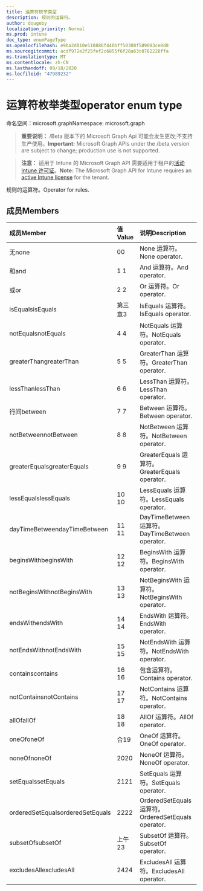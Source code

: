 ```yaml
---
title: 运算符枚举类型
description: 规则的运算符。
author: dougeby
localization_priority: Normal
ms.prod: intune
doc_type: enumPageType
ms.openlocfilehash: e9ba2d810e510886f440bff50308f589083ce0d8
ms.sourcegitcommit: acdf972e2f25fef2c6855f6f28a63c0762228ffa
ms.translationtype: MT
ms.contentlocale: zh-CN
ms.lasthandoff: 09/18/2020
ms.locfileid: "47989232"
---
```

# <a name="operator-enum-type"></a><span data-ttu-id="f6290-103">运算符枚举类型</span><span class="sxs-lookup"><span data-stu-id="f6290-103">operator enum type</span></span>

<span data-ttu-id="f6290-104">命名空间：microsoft.graph</span><span class="sxs-lookup"><span data-stu-id="f6290-104">Namespace: microsoft.graph</span></span>

> <span data-ttu-id="f6290-105">**重要说明：** /Beta 版本下的 Microsoft Graph Api 可能会发生更改;不支持生产使用。</span><span class="sxs-lookup"><span data-stu-id="f6290-105">**Important:** Microsoft Graph APIs under the /beta version are subject to change; production use is not supported.</span></span>

> <span data-ttu-id="f6290-106">**注意：** 适用于 Intune 的 Microsoft Graph API 需要适用于租户的[活动 Intune 许可证](https://go.microsoft.com/fwlink/?linkid=839381)。</span><span class="sxs-lookup"><span data-stu-id="f6290-106">**Note:** The Microsoft Graph API for Intune requires an [active Intune license](https://go.microsoft.com/fwlink/?linkid=839381) for the tenant.</span></span>

<span data-ttu-id="f6290-107">规则的运算符。</span><span class="sxs-lookup"><span data-stu-id="f6290-107">Operator for rules.</span></span>

## <a name="members"></a><span data-ttu-id="f6290-108">成员</span><span class="sxs-lookup"><span data-stu-id="f6290-108">Members</span></span>
|<span data-ttu-id="f6290-109">成员</span><span class="sxs-lookup"><span data-stu-id="f6290-109">Member</span></span>|<span data-ttu-id="f6290-110">值</span><span class="sxs-lookup"><span data-stu-id="f6290-110">Value</span></span>|<span data-ttu-id="f6290-111">说明</span><span class="sxs-lookup"><span data-stu-id="f6290-111">Description</span></span>|
|:---|:---|:---|
|<span data-ttu-id="f6290-112">无</span><span class="sxs-lookup"><span data-stu-id="f6290-112">none</span></span>|<span data-ttu-id="f6290-113">0</span><span class="sxs-lookup"><span data-stu-id="f6290-113">0</span></span>|<span data-ttu-id="f6290-114">None 运算符。</span><span class="sxs-lookup"><span data-stu-id="f6290-114">None operator.</span></span>|
|<span data-ttu-id="f6290-115">和</span><span class="sxs-lookup"><span data-stu-id="f6290-115">and</span></span>|<span data-ttu-id="f6290-116">1 </span><span class="sxs-lookup"><span data-stu-id="f6290-116">1</span></span>|<span data-ttu-id="f6290-117">And 运算符。</span><span class="sxs-lookup"><span data-stu-id="f6290-117">And operator.</span></span>|
|<span data-ttu-id="f6290-118">或</span><span class="sxs-lookup"><span data-stu-id="f6290-118">or</span></span>|<span data-ttu-id="f6290-119">2 </span><span class="sxs-lookup"><span data-stu-id="f6290-119">2</span></span>|<span data-ttu-id="f6290-120">Or 运算符。</span><span class="sxs-lookup"><span data-stu-id="f6290-120">Or operator.</span></span>|
|<span data-ttu-id="f6290-121">isEquals</span><span class="sxs-lookup"><span data-stu-id="f6290-121">isEquals</span></span>|<span data-ttu-id="f6290-122">第三章</span><span class="sxs-lookup"><span data-stu-id="f6290-122">3</span></span>|<span data-ttu-id="f6290-123">IsEquals 运算符。</span><span class="sxs-lookup"><span data-stu-id="f6290-123">IsEquals operator.</span></span>|
|<span data-ttu-id="f6290-124">notEquals</span><span class="sxs-lookup"><span data-stu-id="f6290-124">notEquals</span></span>|<span data-ttu-id="f6290-125">4 </span><span class="sxs-lookup"><span data-stu-id="f6290-125">4</span></span>|<span data-ttu-id="f6290-126">NotEquals 运算符。</span><span class="sxs-lookup"><span data-stu-id="f6290-126">NotEquals operator.</span></span>|
|<span data-ttu-id="f6290-127">greaterThan</span><span class="sxs-lookup"><span data-stu-id="f6290-127">greaterThan</span></span>|<span data-ttu-id="f6290-128">5 </span><span class="sxs-lookup"><span data-stu-id="f6290-128">5</span></span>|<span data-ttu-id="f6290-129">GreaterThan 运算符。</span><span class="sxs-lookup"><span data-stu-id="f6290-129">GreaterThan operator.</span></span>|
|<span data-ttu-id="f6290-130">lessThan</span><span class="sxs-lookup"><span data-stu-id="f6290-130">lessThan</span></span>|<span data-ttu-id="f6290-131">6 </span><span class="sxs-lookup"><span data-stu-id="f6290-131">6</span></span>|<span data-ttu-id="f6290-132">LessThan 运算符。</span><span class="sxs-lookup"><span data-stu-id="f6290-132">LessThan operator.</span></span>|
|<span data-ttu-id="f6290-133">行间</span><span class="sxs-lookup"><span data-stu-id="f6290-133">between</span></span>|<span data-ttu-id="f6290-134">7 </span><span class="sxs-lookup"><span data-stu-id="f6290-134">7</span></span>|<span data-ttu-id="f6290-135">Between 运算符。</span><span class="sxs-lookup"><span data-stu-id="f6290-135">Between operator.</span></span>|
|<span data-ttu-id="f6290-136">notBetween</span><span class="sxs-lookup"><span data-stu-id="f6290-136">notBetween</span></span>|<span data-ttu-id="f6290-137">8 </span><span class="sxs-lookup"><span data-stu-id="f6290-137">8</span></span>|<span data-ttu-id="f6290-138">NotBetween 运算符。</span><span class="sxs-lookup"><span data-stu-id="f6290-138">NotBetween operator.</span></span>|
|<span data-ttu-id="f6290-139">greaterEquals</span><span class="sxs-lookup"><span data-stu-id="f6290-139">greaterEquals</span></span>|<span data-ttu-id="f6290-140">9 </span><span class="sxs-lookup"><span data-stu-id="f6290-140">9</span></span>|<span data-ttu-id="f6290-141">GreaterEquals 运算符。</span><span class="sxs-lookup"><span data-stu-id="f6290-141">GreaterEquals operator.</span></span>|
|<span data-ttu-id="f6290-142">lessEquals</span><span class="sxs-lookup"><span data-stu-id="f6290-142">lessEquals</span></span>|<span data-ttu-id="f6290-143">10 </span><span class="sxs-lookup"><span data-stu-id="f6290-143">10</span></span>|<span data-ttu-id="f6290-144">LessEquals 运算符。</span><span class="sxs-lookup"><span data-stu-id="f6290-144">LessEquals operator.</span></span>|
|<span data-ttu-id="f6290-145">dayTimeBetween</span><span class="sxs-lookup"><span data-stu-id="f6290-145">dayTimeBetween</span></span>|<span data-ttu-id="f6290-146">11 </span><span class="sxs-lookup"><span data-stu-id="f6290-146">11</span></span>|<span data-ttu-id="f6290-147">DayTimeBetween 运算符。</span><span class="sxs-lookup"><span data-stu-id="f6290-147">DayTimeBetween operator.</span></span>|
|<span data-ttu-id="f6290-148">beginsWith</span><span class="sxs-lookup"><span data-stu-id="f6290-148">beginsWith</span></span>|<span data-ttu-id="f6290-149">12 </span><span class="sxs-lookup"><span data-stu-id="f6290-149">12</span></span>|<span data-ttu-id="f6290-150">BeginsWith 运算符。</span><span class="sxs-lookup"><span data-stu-id="f6290-150">BeginsWith operator.</span></span>|
|<span data-ttu-id="f6290-151">notBeginsWith</span><span class="sxs-lookup"><span data-stu-id="f6290-151">notBeginsWith</span></span>|<span data-ttu-id="f6290-152">13 </span><span class="sxs-lookup"><span data-stu-id="f6290-152">13</span></span>|<span data-ttu-id="f6290-153">NotBeginsWith 运算符。</span><span class="sxs-lookup"><span data-stu-id="f6290-153">NotBeginsWith operator.</span></span>|
|<span data-ttu-id="f6290-154">endsWith</span><span class="sxs-lookup"><span data-stu-id="f6290-154">endsWith</span></span>|<span data-ttu-id="f6290-155">14 </span><span class="sxs-lookup"><span data-stu-id="f6290-155">14</span></span>|<span data-ttu-id="f6290-156">EndsWith 运算符。</span><span class="sxs-lookup"><span data-stu-id="f6290-156">EndsWith operator.</span></span>|
|<span data-ttu-id="f6290-157">notEndsWith</span><span class="sxs-lookup"><span data-stu-id="f6290-157">notEndsWith</span></span>|<span data-ttu-id="f6290-158">15 </span><span class="sxs-lookup"><span data-stu-id="f6290-158">15</span></span>|<span data-ttu-id="f6290-159">NotEndsWith 运算符。</span><span class="sxs-lookup"><span data-stu-id="f6290-159">NotEndsWith operator.</span></span>|
|<span data-ttu-id="f6290-160">contains</span><span class="sxs-lookup"><span data-stu-id="f6290-160">contains</span></span>|<span data-ttu-id="f6290-161">16 </span><span class="sxs-lookup"><span data-stu-id="f6290-161">16</span></span>|<span data-ttu-id="f6290-162">包含运算符。</span><span class="sxs-lookup"><span data-stu-id="f6290-162">Contains operator.</span></span>|
|<span data-ttu-id="f6290-163">notContains</span><span class="sxs-lookup"><span data-stu-id="f6290-163">notContains</span></span>|<span data-ttu-id="f6290-164">17 </span><span class="sxs-lookup"><span data-stu-id="f6290-164">17</span></span>|<span data-ttu-id="f6290-165">NotContains 运算符。</span><span class="sxs-lookup"><span data-stu-id="f6290-165">NotContains operator.</span></span>|
|<span data-ttu-id="f6290-166">allOf</span><span class="sxs-lookup"><span data-stu-id="f6290-166">allOf</span></span>|<span data-ttu-id="f6290-167">18 </span><span class="sxs-lookup"><span data-stu-id="f6290-167">18</span></span>|<span data-ttu-id="f6290-168">AllOf 运算符。</span><span class="sxs-lookup"><span data-stu-id="f6290-168">AllOf operator.</span></span>|
|<span data-ttu-id="f6290-169">oneOf</span><span class="sxs-lookup"><span data-stu-id="f6290-169">oneOf</span></span>|<span data-ttu-id="f6290-170">合</span><span class="sxs-lookup"><span data-stu-id="f6290-170">19</span></span>|<span data-ttu-id="f6290-171">OneOf 运算符。</span><span class="sxs-lookup"><span data-stu-id="f6290-171">OneOf operator.</span></span>|
|<span data-ttu-id="f6290-172">noneOf</span><span class="sxs-lookup"><span data-stu-id="f6290-172">noneOf</span></span>|<span data-ttu-id="f6290-173">20</span><span class="sxs-lookup"><span data-stu-id="f6290-173">20</span></span>|<span data-ttu-id="f6290-174">NoneOf 运算符。</span><span class="sxs-lookup"><span data-stu-id="f6290-174">NoneOf operator.</span></span>|
|<span data-ttu-id="f6290-175">setEquals</span><span class="sxs-lookup"><span data-stu-id="f6290-175">setEquals</span></span>|<span data-ttu-id="f6290-176"> 21</span><span class="sxs-lookup"><span data-stu-id="f6290-176">21</span></span>|<span data-ttu-id="f6290-177">SetEquals 运算符。</span><span class="sxs-lookup"><span data-stu-id="f6290-177">SetEquals operator.</span></span>|
|<span data-ttu-id="f6290-178">orderedSetEquals</span><span class="sxs-lookup"><span data-stu-id="f6290-178">orderedSetEquals</span></span>|<span data-ttu-id="f6290-179">22</span><span class="sxs-lookup"><span data-stu-id="f6290-179">22</span></span>|<span data-ttu-id="f6290-180">OrderedSetEquals 运算符。</span><span class="sxs-lookup"><span data-stu-id="f6290-180">OrderedSetEquals operator.</span></span>|
|<span data-ttu-id="f6290-181">subsetOf</span><span class="sxs-lookup"><span data-stu-id="f6290-181">subsetOf</span></span>|<span data-ttu-id="f6290-182">上午</span><span class="sxs-lookup"><span data-stu-id="f6290-182">23</span></span>|<span data-ttu-id="f6290-183">SubsetOf 运算符。</span><span class="sxs-lookup"><span data-stu-id="f6290-183">SubsetOf operator.</span></span>|
|<span data-ttu-id="f6290-184">excludesAll</span><span class="sxs-lookup"><span data-stu-id="f6290-184">excludesAll</span></span>|<span data-ttu-id="f6290-185">24</span><span class="sxs-lookup"><span data-stu-id="f6290-185">24</span></span>|<span data-ttu-id="f6290-186">ExcludesAll 运算符。</span><span class="sxs-lookup"><span data-stu-id="f6290-186">ExcludesAll operator.</span></span>|






